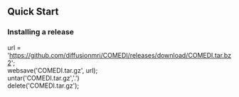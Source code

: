 ## Quick Start

### Installing a release

url = 'https://github.com/diffusionmri/COMEDI/releases/download/COMEDI.tar.bz2';    
websave('COMEDI.tar.gz', url);    
untar('COMEDI.tar.gz','.')    
delete('COMEDI.tar.gz');
